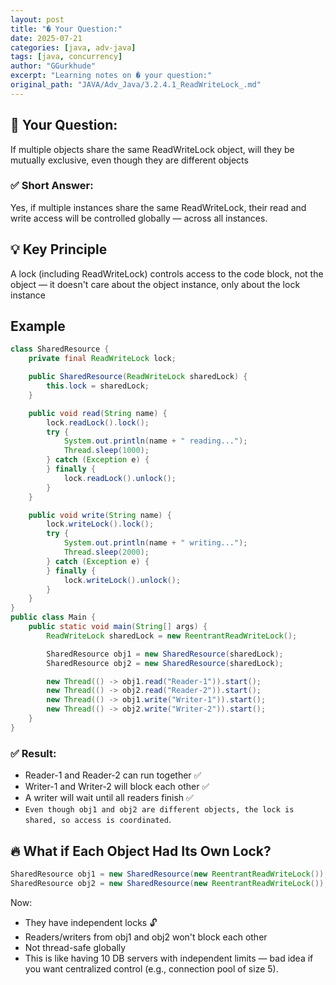 ```yaml
---
layout: post
title: "� Your Question:"
date: 2025-07-21
categories: [java, adv-java]
tags: [java, concurrency]
author: "GGurkhude"
excerpt: "Learning notes on � your question:"
original_path: "JAVA/Adv_Java/3.2.4.1_ReadWriteLock_.md"
---
```


## 🔑 Your Question:
If multiple objects share the same ReadWriteLock object, will they be mutually exclusive, even though they are different objects
### ✅ Short Answer:
Yes, if multiple instances share the same ReadWriteLock, their read and write access will be controlled globally — across all instances.
## 💡 Key Principle
A lock (including ReadWriteLock) controls access to the code block, not the object — it doesn't care about the object instance, only about the lock instance

## Example
```java
class SharedResource {
    private final ReadWriteLock lock;

    public SharedResource(ReadWriteLock sharedLock) {
        this.lock = sharedLock;
    }

    public void read(String name) {
        lock.readLock().lock();
        try {
            System.out.println(name + " reading...");
            Thread.sleep(1000);
        } catch (Exception e) {
        } finally {
            lock.readLock().unlock();
        }
    }

    public void write(String name) {
        lock.writeLock().lock();
        try {
            System.out.println(name + " writing...");
            Thread.sleep(2000);
        } catch (Exception e) {
        } finally {
            lock.writeLock().unlock();
        }
    }
}
public class Main {
    public static void main(String[] args) {
        ReadWriteLock sharedLock = new ReentrantReadWriteLock();

        SharedResource obj1 = new SharedResource(sharedLock);
        SharedResource obj2 = new SharedResource(sharedLock);

        new Thread(() -> obj1.read("Reader-1")).start();
        new Thread(() -> obj2.read("Reader-2")).start();
        new Thread(() -> obj1.write("Writer-1")).start();
        new Thread(() -> obj2.write("Writer-2")).start();
    }
}
```
### ✅ Result:
- Reader-1 and Reader-2 can run together ✅
- Writer-1 and Writer-2 will block each other ✅
- A writer will wait until all readers finish ✅
- `Even though obj1 and obj2 are different objects, the lock is shared, so access is coordinated`.

## 🔥 What if Each Object Had Its Own Lock?
```java
SharedResource obj1 = new SharedResource(new ReentrantReadWriteLock());
SharedResource obj2 = new SharedResource(new ReentrantReadWriteLock());
```
Now:
- They have independent locks 🔓
- Readers/writers from obj1 and obj2 won't block each other
- Not thread-safe globally
- This is like having 10 DB servers with independent limits — bad idea if you want centralized control (e.g., connection pool of size 5).
